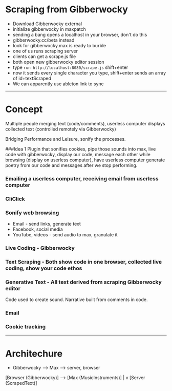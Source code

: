 # Scraping from Gibberwocky

- Download Gibberwocky external
- initialize gibberwocky in maxpatch
- sending a bang opens a localhost in your browser, don't do this
- gibberwocky.cc/beta instead
- look for gibberwocky.max is ready to burble
- one of us runs scraping server
- clients can get a scrape.js file
- both open new gibberwocky editor session
- type `run http://localhost:8080/scrape.js` shift+enter
- now it sends every single character you type, shift+enter sends an array of id+textScraped
- We can apparently use ableton link to sync

-----

# Concept
Multiple people merging text (code/comments), userless computer displays collected text (controlled remotely via Gibberwocky)

Bridging Performance and Leisure, sonify the processes.

###Idea 1
Plugin that sonifies cookies, pipe those sounds into max, live code with gibberwocky, display our code, message each other while browsing (display on userless computer), have userless computer generate poetry from our code and messages after we stop performing.

### Emailing a userless computer, receiving email from userless computer
### CliClick

### Sonify web browsing
- Email - send links, generate text
- Facebook, social media
- YouTube, videos - send audio to max, granulate it

### Live Coding - Gibberwocky
### Text Scraping - Both show code in one browser, collected live coding, show your code ethos
### Generative Text - All text derived from scraping Gibberwocky editor 
Code used to create sound. Narrative built from comments in code. 

### Email
### Cookie tracking

-----

# Architechure

- Gibberwocky --> Max --> server, browser

[Browser (Gibberwocky)] --> [Max (MusicInstruments)]
    |
    v
[Server (ScrapedText)]